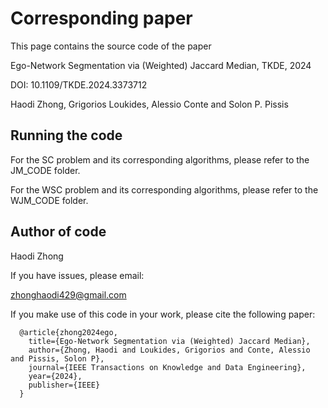 # Corresponding paper
This page contains the source code of the paper

Ego-Network Segmentation via (Weighted) Jaccard Median, TKDE, 2024

DOI: 10.1109/TKDE.2024.3373712

Haodi Zhong, Grigorios Loukides, Alessio Conte and Solon P. Pissis

## Running the code

For the SC problem and its corresponding algorithms, please refer to the JM_CODE folder.

For the WSC problem and its corresponding algorithms, please refer to the WJM_CODE folder.

## Author of code

Haodi Zhong

If you have issues, please email:

zhonghaodi429@gmail.com


If you make use of this code in your work, please cite the following paper:

      @article{zhong2024ego,
        title={Ego-Network Segmentation via (Weighted) Jaccard Median},
        author={Zhong, Haodi and Loukides, Grigorios and Conte, Alessio and Pissis, Solon P},
        journal={IEEE Transactions on Knowledge and Data Engineering},
        year={2024},
        publisher={IEEE}
      }
